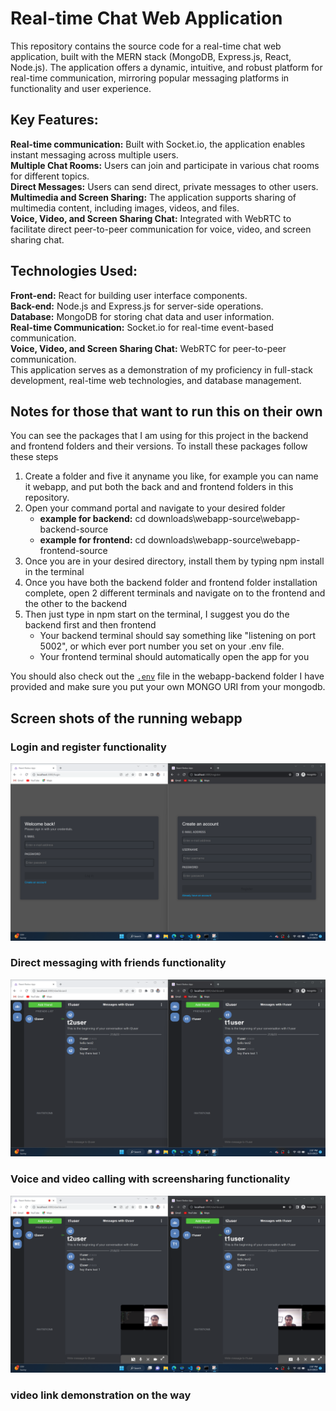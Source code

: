 # Real-time Chat Web Application
This repository contains the source code for a real-time chat web application, built with the MERN stack (MongoDB, Express.js, React, Node.js). The application offers a dynamic, intuitive, and robust platform for real-time communication, mirroring popular messaging platforms in functionality and user experience.

## Key Features:
**Real-time communication:** Built with Socket.io, the application enables instant messaging across multiple users.  
**Multiple Chat Rooms:** Users can join and participate in various chat rooms for different topics.  
**Direct Messages:** Users can send direct, private messages to other users.  
**Multimedia and Screen Sharing:** The application supports sharing of multimedia content, including images, videos, and files.  
**Voice, Video, and Screen Sharing Chat:** Integrated with WebRTC to facilitate direct peer-to-peer communication for voice, video, and screen sharing chat.  
## Technologies Used:
**Front-end:** React for building user interface components.  
**Back-end:** Node.js and Express.js for server-side operations.  
**Database:** MongoDB for storing chat data and user information.  
**Real-time Communication:** Socket.io for real-time event-based communication.  
**Voice, Video, and Screen Sharing Chat:** WebRTC for peer-to-peer communication.  
This application serves as a demonstration of my proficiency in full-stack development, real-time web technologies, and database management.  

## Notes for those that want to run this on their own
You can see the packages that I am using for this project in the backend and frontend folders and their versions. To install these packages follow these steps  
1. Create a folder and five it anyname you like, for example you can name it webapp, and put both the back and and frontend folders in this repository.
2. Open your command portal and navigate to your desired folder
   * **example for backend:** cd downloads\webapp-source\webapp-backend-source
   * **example for frontend:** cd downloads\webapp-source\webapp-frontend-source
3. Once you are in your desired directory, install them by typing npm install in the terminal
4. Once you have both the backend folder and frontend folder installation complete, open 2 different terminals and navigate on to the frontend and the other to the backend
5. Then just type in npm start on the terminal, I suggest you do the backend first and then frontend
   * Your backend terminal should say something like "listening on port 5002", or which ever port number you set on your .env file.
   * Your frontend terminal should automatically open the app for you
   
You should also check out the [`.env`](webapp-source-backend/.env) file in the webapp-backend folder I have provided and make sure you put your own MONGO URI from your mongodb.

## Screen shots of the running webapp  
### Login and register functionality
![Login and register functionality](Web-SS1.png)
### Direct messaging with friends functionality
![Direct messaging with friends functionality](Web-SS2.png)  
### Voice and video calling with screensharing functionality
![Voice, video and screensharing functionality](Web-SS3.png)

### video link demonstration on the way
